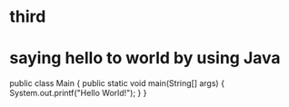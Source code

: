 # third
# saying hello to world by using Java
public class Main {
    public static void main(String[] args) {
        System.out.printf("Hello World!");
    }    }
